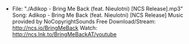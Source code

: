 - File: "./Adikop - Bring Me Back (feat. Nieulotni) [NCS Release].mp3"
  Song: Adikop - Bring Me Back (feat. Nieulotni) [NCS Release]
  Music provided by NoCopyrightSounds
  Free Download/Stream: http://ncs.io/BringMeBack
  Watch: http://ncs.lnk.to/BringMeBackAT/youtube